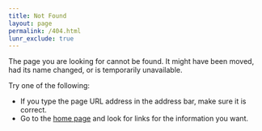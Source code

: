 ```yaml
---
title: Not Found
layout: page
permalink: /404.html
lunr_exclude: true
---
```


The page you are looking for cannot be found. It might have been moved, had its name changed, or is temporarily unavailable.

Try one of the following:

- If you type the page URL address in the address bar, make sure it is correct.
- Go to the [home page](/) and look for links for the information you want.
